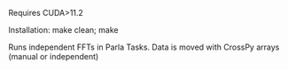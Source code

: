 Requires CUDA>11.2

Installation:
	make clean; make

Runs independent FFTs in Parla Tasks. 
Data is moved with CrossPy arrays (manual or independent)

